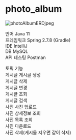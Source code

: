 # photo_album

![photoAlbumERDjpeg](https://user-images.githubusercontent.com/74303992/220883554-b25ba35a-2b35-4fba-8fe4-6bf3b3b785ff.jpeg)

언어	Java 11  
프레임워크	Spring 2.7.8 (Gradle)  
IDE	IntelliJ  
DB	MySQL  
API 테스팅	Postman  

토픽	기능  
게시글	게시글 생성   
게시글 삭제  
게시글 변경  
게시글 조회  
게시글 검색  
사진	사진 업로드  
사진 상세정보 조회  
사진 목록 조회  
사진 다운로드  
사진 삭제(게시물 지우면 같이 삭제)  
